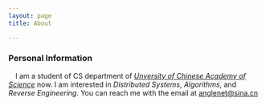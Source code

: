 ```yaml
---
layout: page 
title: About

---
```


### Personal Information 

&emsp;I am a student of CS department of *[Unversity of Chinese Academy of Science](http://www.ucas.ac.cn)* now. I am interested in *Distributed Systems*, *Algorithms*, and *Reverse Engineering*. You can reach me with the email at anglenet@sina.cn
